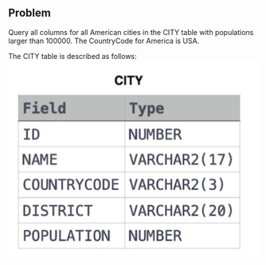 ## Problem

Query all columns for all American cities in the CITY table with populations larger than 100000. The CountryCode for America is USA.

The CITY table is described as follows:
<img src="pic.png" width=700 />